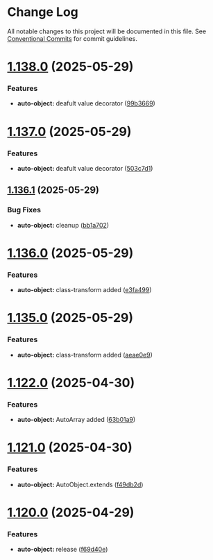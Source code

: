 # Change Log

All notable changes to this project will be documented in this file.
See [Conventional Commits](https://conventionalcommits.org) for commit guidelines.

# [1.138.0](https://github.com/biorate/core/compare/v1.137.0...v1.138.0) (2025-05-29)

### Features

- **auto-object:** deafult value decorator ([99b3669](https://github.com/biorate/core/commit/99b3669aa179d63f43cb11124dc50d6a2332a4d7))

# [1.137.0](https://github.com/biorate/core/compare/v1.136.1...v1.137.0) (2025-05-29)

### Features

- **auto-object:** deafult value decorator ([503c7d1](https://github.com/biorate/core/commit/503c7d180ee92c0c23d3a533ebffede9c7712603))

## [1.136.1](https://github.com/biorate/core/compare/v1.136.0...v1.136.1) (2025-05-29)

### Bug Fixes

- **auto-object:** cleanup ([bb1a702](https://github.com/biorate/core/commit/bb1a70295b09bbadace557345dc4ccc000824722))

# [1.136.0](https://github.com/biorate/core/compare/v1.135.0...v1.136.0) (2025-05-29)

### Features

- **auto-object:** class-transform added ([e3fa499](https://github.com/biorate/core/commit/e3fa49946111fdcc3dbac88c65f0393e17aa1598))

# [1.135.0](https://github.com/biorate/core/compare/v1.134.0...v1.135.0) (2025-05-29)

### Features

- **auto-object:** class-transform added ([aeae0e9](https://github.com/biorate/core/commit/aeae0e9aac708d1469f6d1b7bc82d9b3f1add0e0))

# [1.122.0](https://github.com/biorate/core/compare/v1.121.0...v1.122.0) (2025-04-30)

### Features

- **auto-object:** AutoArray added ([63b01a9](https://github.com/biorate/core/commit/63b01a949ef4f797df796635186dc251c7c7ef33))

# [1.121.0](https://github.com/biorate/core/compare/v1.120.0...v1.121.0) (2025-04-30)

### Features

- **auto-object:** AutoObject.extends ([f49db2d](https://github.com/biorate/core/commit/f49db2d6e4b6bea6eb4fc9a03c131cea20e120a6))

# [1.120.0](https://github.com/biorate/core/compare/v1.119.2...v1.120.0) (2025-04-29)

### Features

- **auto-object:** release ([f69d40e](https://github.com/biorate/core/commit/f69d40ef023d470ac9048acb38259de6e16ff1cc))
